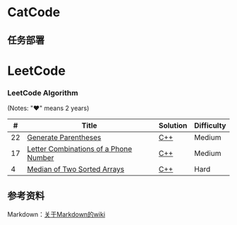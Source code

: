 # CatCode

## 任务部署
LeetCode
========

### LeetCode Algorithm

(Notes: "&hearts;" means 2 years)

| # | Title | Solution | Difficulty |
|---| ----- | -------- | ---------- |
|22|[Generate Parentheses](https://leetcode.com/problems/generate-parentheses/)| [C++](./cpp/22.GenerateParentheses.cpp)|Medium|
|17|[Letter Combinations of a Phone Number](https://leetcode.com/problems/letter-combinations-of-a-phone-number/)| [C++](./cpp/17.LetterCombinationsofaPhoneNumber.cpp)|Medium|
|4|[Median of Two Sorted Arrays](https://leetcode.com/problems/median-of-two-sorted-arrays/)| [C++](./cpp/4.MedianofTwoSortedArrays.cpp)|Hard|
## 参考资料
Markdown：[关于Markdown的wiki](https://en.wikipedia.org/wiki/Markdown)

